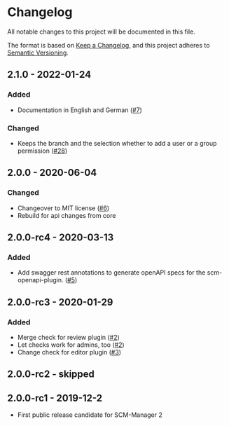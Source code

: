 # Changelog

All notable changes to this project will be documented in this file.

The format is based on [Keep a Changelog](https://keepachangelog.com/en/1.0.0/),
and this project adheres to [Semantic Versioning](https://semver.org/spec/v2.0.0.html).

## 2.1.0 - 2022-01-24
### Added
- Documentation in English and German ([#7](https://github.com/scm-manager/scm-branchwp-plugin/pull/7))

### Changed
- Keeps the branch and the selection whether to add a user or a group permission ([#28](https://github.com/scm-manager/scm-branchwp-plugin/pull/28))

## 2.0.0 - 2020-06-04
### Changed
- Changeover to MIT license ([#6](https://github.com/scm-manager/scm-branchwp-plugin/pull/6))
- Rebuild for api changes from core

## 2.0.0-rc4 - 2020-03-13
### Added
- Add swagger rest annotations to generate openAPI specs for the scm-openapi-plugin. ([#5](https://github.com/scm-manager/scm-branchwp-plugin/pull/5))

## 2.0.0-rc3 - 2020-01-29
### Added
- Merge check for review plugin ([#2](https://github.com/scm-manager/scm-branchwp-plugin/pull/2))
- Let checks work for admins, too ([#2](https://github.com/scm-manager/scm-branchwp-plugin/pull/2))
- Change check for editor plugin ([#3](https://github.com/scm-manager/scm-branchwp-plugin/pull/3))

## 2.0.0-rc2 - skipped

## 2.0.0-rc1 - 2019-12-2
- First public release candidate for SCM-Manager 2
